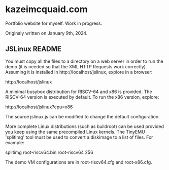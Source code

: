 # kazeimcquaid.com

Portfolio website for myself. Work in progress.

Originaly written on January 9th, 2024.

## JSLinux README

You must copy all the files to a directory on a web server in order to
run the demo (it is needed so that the XML HTTP Requests work
correctly). Assuming it is installed in http://localhost/jslinux,
explore in a browser:

http://localhost/jslinux

A minimal busybox distribution for RISCV-64 and x86 is provided. The
RISCV-64 version is executed by default. To run the x86 version,
explore:

http://localhost/jslinux?cpu=x86

The source jslinux.js can be modified to change the default
configuration.

More complete Linux distributions (such as buildroot) can be used
provided you keep using the same precompiled Linux kernels. The
TinyEMU 'splitimg' tool must be used to convert a diskimage to a list
of files. For example:

splitimg root-riscv64.bin root-riscv64 256

The demo VM configurations are in root-riscv64.cfg and root-x86.cfg.
